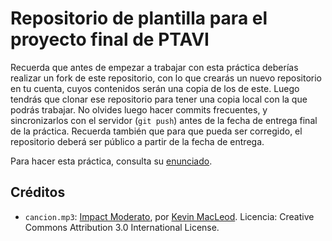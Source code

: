 # Repositorio de plantilla para el proyecto final de PTAVI

Recuerda que antes de empezar a trabajar con esta práctica deberías realizar un fork de este repositorio, con lo que crearás un nuevo repositorio en tu cuenta, cuyos contenidos serán una copia de los de este. Luego tendrás que clonar ese repositorio para tener una copia local con la que podrás trabajar. No olvides luego hacer commits frecuentes, y sincronizarlos con el servidor (`git push`) antes de la fecha de entrega final de la práctica. Recuerda también que para que pueda ser corregido, el repositorio deberá ser público a partir de la fecha de entrega.

Para hacer esta práctica, consulta su [enunciado](https://gitlab.com/cursomminet/code/-/blob/master/pfinal/README.md).

## Créditos

* `cancion.mp3`: [Impact Moderato](https://freemusicarchive.org/music/Kevin_MacLeod/Impact/Impact_Moderato_1500), por [Kevin MacLeod](https://freemusicarchive.org/music/Kevin_MacLeod). Licencia: Creative Commons Attribution 3.0 International License. 
